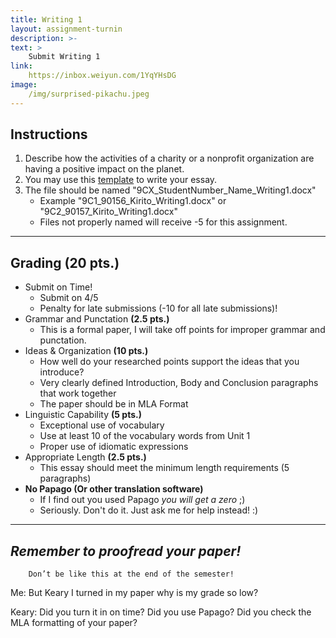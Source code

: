 ```yaml
---
title: Writing 1
layout: assignment-turnin
description: >-
text: >
    Submit Writing 1
link: 
    https://inbox.weiyun.com/1YqYHsDG
image: 
    /img/surprised-pikachu.jpeg
---
```

## Instructions
1. Describe how the activities of a charity or a nonprofit organization are having a positive impact on the planet.
2. You may use this [template](/docs/MLA_Essay_Template.docx) to write your essay.
3. The file should be named "9CX_StudentNumber_Name_Writing1.docx"
    - Example "9C1_90156_Kirito_Writing1.docx" or "9C2_90157_Kirito_Writing1.docx"
    - Files not properly named will receive -5 for this assignment.
---
## Grading (20 pts.)
- Submit on Time!
    - Submit on 4/5
    - Penalty for late submissions (-10  for all late submissions)!
- Grammar and Punctation **(2.5 pts.)**
    - This is a formal paper, I will take off points for improper grammar and punctation.
- Ideas & Organization **(10 pts.)**
    - How well do your researched points support the ideas that you introduce? 
    - Very clearly defined Introduction, Body and Conclusion paragraphs that work together
    - The paper should be in MLA Format 
- Linguistic Capability **(5 pts.)**
    - Exceptional use of vocabulary
    - Use at least 10 of the vocabulary words from Unit 1
    - Proper use of idiomatic expressions
- Appropriate Length **(2.5 pts.)**
    - This essay should meet the minimum length requirements (5 paragraphs)
- **No Papago (Or other translation software)** 
    - If I find out you used Papago *you will get a zero* ;)
    - Seriously. Don't do it. Just ask me for help instead! :)
---

## ***Remember to proofread your paper!***

        Don’t be like this at the end of the semester!

Me: But Keary I turned in my paper why is my grade so low?

Keary: Did you turn it in on time? Did you use Papago? Did you check the MLA formatting of your paper?